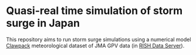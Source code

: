 # Quasi-real time simulation of storm surge in Japan
This repository aims to run storm surge simulations using a numerical model [Clawpack](http://www.clawpack.org) meteorological dataset of JMA GPV data (in [RISH Data Server](http://database.rish.kyoto-u.ac.jp/index-e.html)).
